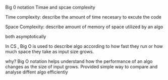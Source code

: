 Big 0 notation Timae and spcae complexity

Time complexity: describe the amount of time necesary to excute the code

Space Complexity: describe amount of memory of space utilized by an algo

both asymptotically

In CS , Big O is used to describe algo according to how fast they run or how much space they take as input size grows.

why? Big O notation helps understand how the performance of an algo changes  as the size of input grows. Provided simple way to compare and analyse diffent algo efficiently



